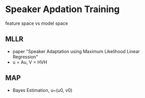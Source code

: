 # Speaker Apdation Training

feature space vs model space

## MLLR
* paper "Speaker Adaptation using Maximum Likelihood Linear Regression"
* u = Au, V = HVH

## MAP
* Bayes Estimation, u~(u0, v0)


